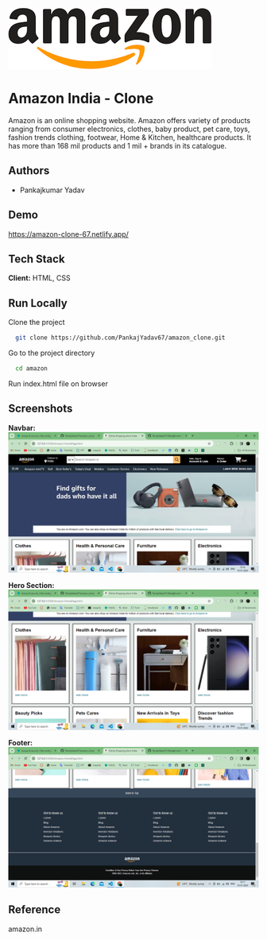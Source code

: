 
![Logo](/amazon_logo_readme.png)


# Amazon India - Clone

Amazon is an online shopping website. Amazon offers variety of products ranging from consumer electronics, clothes, baby product, pet care, toys, fashion trends clothing, footwear, Home & Kitchen, healthcare products. It has more than 168 mil products and 1 mil + brands in its catalogue.
## Authors

- Pankajkumar Yadav

## Demo

https://amazon-clone-67.netlify.app/



## Tech Stack

**Client:** HTML, CSS


## Run Locally

Clone the project

```bash
  git clone https://github.com/PankajYadav67/amazon_clone.git
```

Go to the project directory

```bash
  cd amazon
```
Run index.html file on browser


## Screenshots

**Navbar:**
![App Screenshot](/public/Screenshot%20(155).png)

**Hero Section:**
![App Screenshot](/public/Screenshot%20(156).png)

**Footer:**
![App Screenshot](/public/Screenshot%20(157).png)


## Reference

amazon.in